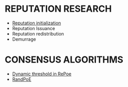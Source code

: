# REPUTATION RESEARCH

- [Reputation initialization](./docs/initialization.md)
- Reputation Issuance
- Reputation redistribution
- Demurrage

# CONSENSUS ALGORITHMS

- [Dynamic threshold in RePoe](./docs/dynamic-threshold.md)
- [RandPoE](./docs/randpoe.md)
